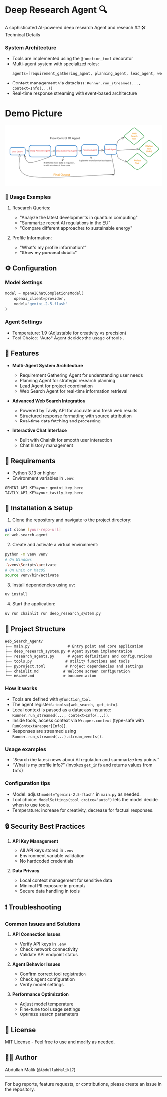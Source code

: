 # Deep Research Agent 🔍

A sophisticated AI-powered deep research Agent  and reseach ## 🛠️ Technical Details

### System Architecture
- Tools are implemented using the `@function_tool` decorator
- Multi-agent system with specialized roles:
  ```python
  agents=[requirement_gathering_agent, planning_agent, lead_agent, web_search]
  ```
- Context management via dataclass: `Runner.run_streamed(..., context=Info(...))`
- Real-time response streaming with event-based architecture

# Demo Picture
![Picture of workflow of Deep Research Agent](Workflow_of_Agent.png)

### 🎯 Usage Examples

1. Research Queries:
   - "Analyze the latest developments in quantum computing"
   - "Summarize recent AI regulations in the EU"
   - "Compare different approaches to sustainable energy"

2. Profile Information:
   - "What's my profile information?"
   - "Show my personal details"

## ⚙️ Configuration

### Model Settings
```python
model = OpenAIChatCompletionsModel(
    openai_client=provider,
    model="gemini-2.5-flash"
)
```

### Agent Settings
- Temperature: 1.9 (Adjustable for creativity vs precision)
- Tool Choice: "Auto" Agent decides the usage of tools .

## 🌟 Features

- **Multi-Agent System Architecture**
  - Requirement Gathering Agent for understanding user needs
  - Planning Agent for strategic research planning
  - Lead Agent for project coordination
  - Web Search Agent for real-time information retrieval

- **Advanced Web Search Integration**
  - Powered by Tavily API for accurate and fresh web results
  - Structured response formatting with source attribution
  - Real-time data fetching and processing

- **Interactive Chat Interface**
  - Built with Chainlit for smooth user interaction
  - Chat history management

## 🔧 Requirements

- Python 3.13 or higher
- Environment variables in `.env`:
```env
GEMINI_API_KEY=your_gemini_key_here
TAVILY_API_KEY=your_tavily_key_here
```

## 🚀 Installation & Setup

1. Clone the repository and navigate to the project directory:
```bash
git clone [your-repo-url]
cd web-search-agent
```

2. Create and activate a virtual environment:
```bash
python -m venv venv
# On Windows
.\venv\Scripts\activate
# On Unix or MacOS
source venv/bin/activate
```

3. Install dependencies using uv:
```bash
uv install
```

4. Start the application:
```bash
uv run chainlit run deep_research_system.py
```

## 📁 Project Structure
```
Web_Search_Agent/
├── main.py                 # Entry point and core application
├── deep_research_system.py # Agent system implementation
├── research_agents.py      # Agent definitions and configurations
├── tools.py               # Utility functions and tools
├── pyproject.toml         # Project dependencies and settings
├── chainlit.md           # Welcome screen configuration
└── README.md             # Documentation
```

### How it works
- Tools are defined with `@function_tool`.
- The agent registers: `tools=[web_search, get_info]`.
- Local context is passed as a dataclass instance: `Runner.run_streamed(..., context=Info(...))`.
- Inside tools, access context via `Wrapper.context` (type-safe with `RunContextWrapper[Info]`).
- Responses are streamed using `Runner.run_streamed(...).stream_events()`.

### Usage examples
- “Search the latest news about AI regulation and summarize key points.”
- “What is my profile info?” (invokes `get_info` and returns values from `Info`)

### Configuration tips
- Model: adjust `model="gemini-2.5-flash"` in `main.py` as needed.
- Tool choice: `ModelSettings(tool_choice="auto")` lets the model decide when to use tools.
- Temperature: increase for creativity, decrease for factual responses.

## 🔒 Security Best Practices

1. **API Key Management**
   - All API keys stored in `.env`
   - Environment variable validation
   - No hardcoded credentials

2. **Data Privacy**
   - Local context management for sensitive data
   - Minimal PII exposure in prompts
   - Secure data handling in tools

## ❗ Troubleshooting

### Common Issues and Solutions
1. **API Connection Issues**
   - Verify API keys in `.env`
   - Check network connectivity
   - Validate API endpoint status

2. **Agent Behavior Issues**
   - Confirm correct tool registration
   - Check agent configuration
   - Verify model settings

3. **Performance Optimization**
   - Adjust model temperature
   - Fine-tune tool usage settings
   - Optimize search parameters

## 📄 License

MIT License - Feel free to use and modify as needed.

## 👨‍💻 Author

Abdullah Malik (`@AbdullahMalik17`)

---

For bug reports, feature requests, or contributions, please create an issue in the repository.
